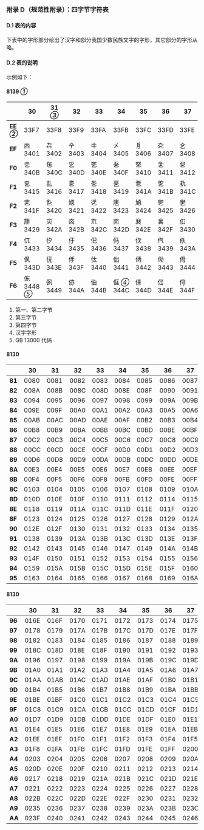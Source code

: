 ### 附录 D（规范性附录）：四字节字符表
#### D.1 表的内容
下表中的字形部分给出了汉字和部分我国少数民族文字的字形，其它部分的字形从略。

#### D.2 表的说明
示例如下：

#### 8139 _①_
||30|31 _③_|32|33|34|35|36|37|38|39|
|-|-|-|-|-|-|-|-|-|-|-|
|**EE _②_**|33F7|33F8|33F9|33FA|33FB|33FC|33FD|33FE|33FF|㐀<br>3400|
|**EF**|㐁<br>3401|㐂<br>3402|㐃<br>3403|㐄<br>3404|㐅<br>3405|㐆<br>3406|㐇<br>3407|㐈<br>3408|㐉<br>3409|㐊<br>340A|
|**F0**|㐋<br>340B|㐌<br>340C|㐍<br>340D|㐎<br>340E|㐏<br>340F|㐐<br>3410|㐑<br>3411|㐒<br>3412|㐓<br>3413|㐔<br>3414|
|**F1**|㐕<br>3415|㐖<br>3416|㐗<br>3417|㐘<br>3418|㐙<br>3419|㐚<br>341A|㐛<br>341B|㐜<br>341C|㐝<br>341D|㐞<br>341E|
|**F2**|㐟<br>341F|㐠<br>3420|㐡<br>3421|㐢<br>3422|㐣<br>3423|㐤<br>3424|㐥<br>3425|㐦<br>3426|㐧<br>3427|㐨<br>3428|
|**F3**|㐩<br>3429|㐪<br>342A|㐫<br>342B|㐬<br>342C|㐭<br>342D|㐮<br>342E|㐯<br>342F|㐰<br>3430|㐱<br>3431|㐲<br>3432|
|**F4**|㐳<br>3433|㐴<br>3434|㐵<br>3435|㐶<br>3436|㐷<br>3437|㐸<br>3438|㐹<br>3439|㐺<br>343A|㐻<br>343B|㐼<br>343C|
|**F5**|㐽<br>343D|㐾<br>343E|㐿<br>343F|㑀<br>3440|㑁<br>3441|㑂<br>3442|㑃<br>3443|㑄<br>3444|㑅<br>3445|㑆<br>3446|
|**F6**|㑈<br>3448 _⑤_|㑉<br>3449|㑊<br>344A|㑋<br>344B|㑌 _④_<br>344C|㑍<br>344D|㑎<br>344E|㑏<br>344F|㑐<br>3450|㑑<br>3451|

1. 第一、第二字节
2. 第三字节
3. 第四字节
4. 汉字字形
5. GB 13000 代码

#### 8130
||30|31|32|33|34|35|36|37|38|39|
|-|-|-|-|-|-|-|-|-|-|-|
|**81**|0080|0081|0082|0083|0084|0085|0086|0087|0088|0089|
|**82**|008A|008B|008C|008D|008E|008F|0090|0091|0092|0093|
|**83**|0094|0095|0096|0097|0098|0099|009A|009B|009C|009D|
|**84**|009E|009F|00A0|00A1|00A2|00A3|00A5|00A6|00A9|00AA|
|**85**|00AB|00AC|00AD|00AE|00AF|00B2|00B3|00B4|00B5|00B6|
|**86**|00B8|00B9|00BA|00BB|00BC|00BD|00BE|00BF|00C0|00C1|
|**87**|00C2|00C3|00C4|00C5|00C6|00C7|00C8|00C9|00CA|00CB|
|**88**|00CC|00CD|00CE|00CF|00D0|00D1|00D2|00D3|00D4|00D5|
|**89**|00D6|00D8|00D9|00DA|00DB|00DC|00DD|00DE|00DF|00E2|
|**8A**|00E3|00E4|00E5|00E6|00E7|00EB|00EE|00EF|00F0|00F1|
|**8B**|00F4|00F5|00F6|00F8|00FB|00FD|00FE|00FF|0100|0102|
|**8C**|0103|0104|0105|0106|0107|0108|0109|010A|010B|010C|
|**8D**|010D|010E|010F|0110|0111|0112|0114|0115|0116|0117|
|**8E**|0118|0119|011A|011C|011D|011E|011F|0120|0121|0122|
|**8F**|0123|0124|0125|0126|0127|0128|0129|012A|012C|012D|
|**90**|012E|012F|0130|0131|0132|0133|0134|0135|0136|0137|
|**91**|0138|0139|013A|013B|013C|013D|013E|013F|0140|0141|
|**92**|0142|0143|0145|0146|0147|0149|014A|014B|014C|014E|
|**93**|014F|0150|0151|0152|0153|0154|0155|0156|0157|0158|
|**94**|0159|015A|015B|015C|015D|015E|015F|0160|0161|0162|
|**95**|0163|0164|0165|0166|0167|0168|0169|016A|016C|016D|

#### 8130
||30|31|32|33|34|35|36|37|38|39|
|-|-|-|-|-|-|-|-|-|-|-|
|**96**|016E|016F|0170|0171|0172|0173|0174|0175|0176|0177|
|**97**|0178|0179|017A|017B|017C|017D|017E|017F|0180|0181|
|**98**|0182|0183|0184|0185|0186|0187|0188|0189|018A|018B|
|**99**|018C|018D|018E|018F|0190|0191|0192|0193|0194|0195|
|**9A**|0196|0197|0198|0199|019A|019B|019C|019D|019E|019F|
|**9B**|01A0|01A1|01A2|01A3|01A4|01A5|01A6|01A7|01A8|01A9|
|**9C**|01AA|01AB|01AC|01AD|01AE|01AF|01B0|01B1|01B2|01B3|
|**9D**|01B4|01B5|01B6|01B7|01B8|01B9|01BA|01BB|01BC|01BD|
|**9E**|01BE|01BF|01C0|01C1|01C2|01C3|01C4|01C5|01C6|01C7|
|**9F**|01C8|01C9|01CA|01CB|01CC|01CD|01CF|01D1|01D3|01D5|
|**A0**|01D7|01D9|01DB|01DD|01DE|01DF|01E0|01E1|01E2|01E3|
|**A1**|01E4|01E5|01E6|01E7|01E8|01E9|01EA|01EB|01EC|01ED|
|**A2**|01EE|01EF|01F0|01F1|01F2|01F3|01F4|01F5|01F6|01F7|
|**A3**|01F8|01FA|01FB|01FC|01FD|01FE|01FF|0200|0201|0202|
|**A4**|0203|0204|0205|0206|0207|0208|0209|020A|020B|020C|
|**A5**|020D|020E|020F|0210|0211|0212|0213|0214|0215|0216|
|**A6**|0217|0218|0219|021A|021B|021C|021D|021E|021F|0220|
|**A7**|0221|0222|0223|0224|0225|0226|0227|0228|0229|022A|
|**A8**|022B|022C|022D|022E|022F|0230|0231|0232|0233|0234|
|**A9**|0235|0236|0237|0238|0239|023A|023B|023C|023D|023E|
|**AA**|023F|0240|0241|0242|0243|0244|0245|0246|0247|0248|
